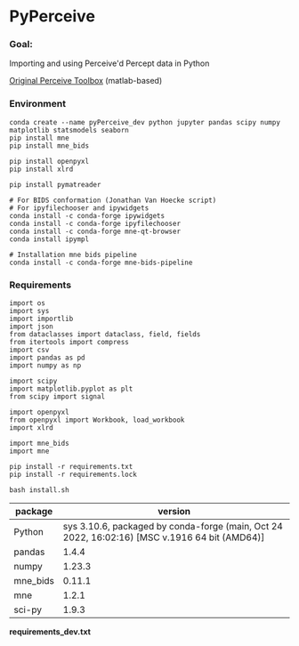 # PyPerceive

### Goal:
Importing and using Perceive'd Percept data in Python

[Original Perceive Toolbox](https://github.com/neuromodulation/perceive) (matlab-based)


### Environment
```
conda create --name pyPerceive_dev python jupyter pandas scipy numpy matplotlib statsmodels seaborn
pip install mne 
pip install mne_bids

pip install openpyxl
pip install xlrd

pip install pymatreader

# For BIDS conformation (Jonathan Van Hoecke script)
# For ipyfilechooser and ipywidgets
conda install -c conda-forge ipywidgets
conda install -c conda-forge ipyfilechooser
conda install -c conda-forge mne-qt-browser
conda install ipympl

# Installation mne bids pipeline
conda install -c conda-forge mne-bids-pipeline
```

### Requirements

```
import os
import sys
import importlib
import json
from dataclasses import dataclass, field, fields
from itertools import compress
import csv
import pandas as pd
import numpy as np

import scipy
import matplotlib.pyplot as plt
from scipy import signal

import openpyxl
from openpyxl import Workbook, load_workbook
import xlrd

import mne_bids
import mne
```

``` 
pip install -r requirements.txt
pip install -r requirements.lock

bash install.sh
```


| package | version |
| ------- | ------- |
|Python   | sys 3.10.6, packaged by conda-forge (main, Oct 24 2022, 16:02:16) [MSC v.1916 64 bit (AMD64)] |
| pandas  | 1.4.4 |
| numpy   | 1.23.3 |
| mne_bids| 0.11.1 |
| mne     |  1.2.1 |
| sci-py  | 1.9.3 |


**requirements_dev.txt** 
 